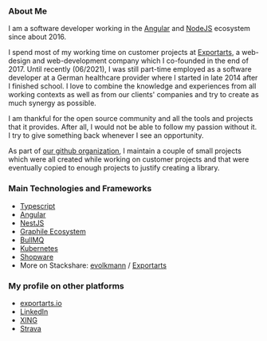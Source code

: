 ### About Me

I am a software developer working in the [Angular](https://angular.io) and
[NodeJS](https://nodejs.org) ecosystem since about 2016.

I spend most of my working time on customer projects at [Exportarts](https://www.exportarts.io),
a web-design and web-development company which I co-founded in the end of 2017.
Until recently (06/2021), I was still part-time employed as a software developer at a German healthcare
provider where I started in late 2014 after I finished school.
I love to combine the knowledge and experiences from all working contexts as well as from our
clients' companies and try to create as much synergy as possible.

I am thankful for the open source community and all the tools and projects that it
provides. After all, I would not be able to follow my passion without it.
I try to give something back whenever I see an opportunity.

As part of [our github organization](https://github.com/exportarts), I maintain a couple
of small projects which were all created while working on customer projects and that were
eventually copied to enough projects to justify creating a library.

### Main Technologies and Frameworks

- [Typescript](https://www.typescriptlang.org/)
- [Angular](https://angular.io)
- [NestJS](https://nestjs.com)
- [Graphile Ecosystem](https://github.com/graphile)
- [BullMQ](https://github.com/taskforcesh/bullmq)
- [Kubernetes](https://kubernetes.io/)
- [Shopware](https://github.com/shopware/platform)
- More on Stackshare: [evolkmann](https://stackshare.io/evolkmann) / [Exportarts](https://stackshare.io/exportarts/exportarts)

### My profile on other platforms

- [exportarts.io](https://www.exportarts.io/team/enzo)
- [LinkedIn](https://www.linkedin.com/in/enzo-volkmann/)
- [XING](https://www.xing.com/profile/Enzo_Volkmann3)
- [Strava](https://www.strava.com/athletes/52112750)
